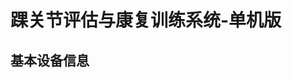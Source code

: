 <!--
 * @Author      : Mr.bin
 * @Date        : 2023-06-25 11:15:42
 * @LastEditTime: 2023-06-25 11:36:00
 * @Description : energy-n14-e13-standalone-ankle-joint
-->

# 踝关节评估与康复训练系统-单机版

## 基本设备信息
